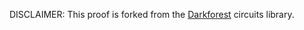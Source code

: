 DISCLAIMER: This proof is forked from the [Darkforest](https://github.com/darkforest-eth/circuits/blob/master/range_proof/circuit.circom) circuits library.
